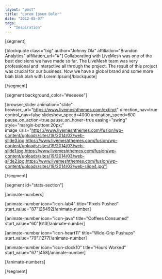 ```yaml
---
layout: "post"
title: "Lorem Ipsum Dolor"
date: "2012-05-07"
tags: 
  - "Inspiration"
---
```


[segment]

[blockquote class="big" author="Johnny Ola" affiliation="Brandon Analytics" affiliation_url="#"] Collaborating with LiveMesh was one of the best decisions we have made so far. The LiveMesh team was very professional and interactive all through the project. The result of this project was crucial for our business. Now we have a global brand and some more blah blah blah with Lorem Ipsum[/blockquote]

[/segment]

[segment background_color="#eeeeee"]

[browser_slider animation="slide" browser_url="https://www.livemeshthemes.com/extinct" direction_nav=true control_nav=false slideshow_speed=4000 animation_speed=600 pause_on_action=true pause_on_hover=true easing="swing" style="margin-bottom:20px;" image_urls="https://www.livemeshthemes.com/fusion/wp-content/uploads/sites/19/2014/03/web-slide3.jpg,https://www.livemeshthemes.com/fusion/wp-content/uploads/sites/19/2014/03/web-slide1.jpg,https://www.livemeshthemes.com/fusion/wp-content/uploads/sites/19/2014/03/web-slide2.jpg,https://www.livemeshthemes.com/fusion/wp-content/uploads/sites/19/2014/03/web-slide4.jpg"]

[/segment]

[segment id="stats-section"]

[animate-numbers]

[animate-number icon="icon-lab4" title="Pixels Pushed" start_value="87"]26492[/animate-number]

[animate-number icon="icon-java" title="Coffees Consumed" start_value="60"]613[/animate-number]

[animate-number icon="icon-heart11" title="Wide-Grip Pushups" start_value="70"]1277[/animate-number]

[animate-number icon="icon-clock10" title="Hours Worked" start_value="67"]458[/animate-number]

[/animate-numbers]

[/segment]